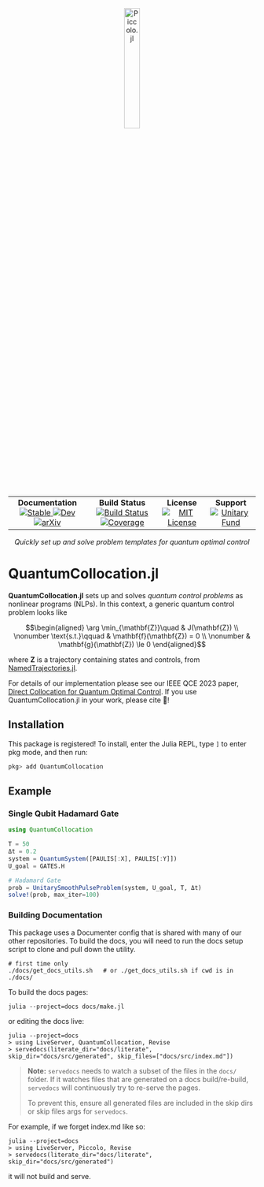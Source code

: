 <!--```@raw html-->
<div align="center">
  <a href="https://github.com/harmoniqs/Piccolo.jl">
    <img src="assets/logo.svg" alt="Piccolo.jl" width="25%"/>
  </a>
</div>

<div align="center">
  <table>
    <tr>
      <td align="center">
        <b>Documentation</b>
        <br>
        <a href="https://docs.harmoniqs.co/QuantumCollocation/dev/">
          <img src="https://img.shields.io/badge/docs-stable-blue.svg" alt="Stable"/>
        </a>
        <a href="https://docs.harmoniqs.co/QuantumCollocation/dev/">
          <img src="https://img.shields.io/badge/docs-dev-blue.svg" alt="Dev"/>
        </a>
        <a href="https://arxiv.org/abs/2305.03261">
          <img src="https://img.shields.io/badge/arXiv-2305.03261-b31b1b.svg" alt="arXiv"/>
        </a>
      </td>
      <td align="center">
        <b>Build Status</b>
        <br>
        <a href="https://github.com/harmoniqs/QuantumCollocation.jl/actions/workflows/CI.yml?query=branch%3Amain">
          <img src="https://github.com/harmoniqs/QuantumCollocation.jl/actions/workflows/CI.yml/badge.svg?branch=main" alt="Build Status"/>
        </a>
        <a href="https://codecov.io/gh/harmoniqs/QuantumCollocation.jl">
          <img src="https://codecov.io/gh/harmoniqs/QuantumCollocation.jl/branch/main/graph/badge.svg" alt="Coverage"/>
        </a>
      </td>
      <td align="center">
        <b>License</b>
        <br>
        <a href="https://opensource.org/licenses/MIT">
          <img src="https://img.shields.io/badge/License-MIT-yellow.svg" alt="MIT License"/>
        </a>
      </td>
      <td align="center">
        <b>Support</b>
        <br>
        <a href="https://unitary.fund">
          <img src="https://img.shields.io/badge/Supported%20By-Unitary%20Fund-FFFF00.svg" alt="Unitary Fund"/>
        </a>
      </td>
    </tr>
  </table>
</div>

<div align="center">
  <i> Quickly set up and solve problem templates for quantum optimal control</i>
  <br>
</div>
<!--```-->

# QuantumCollocation.jl

**QuantumCollocation.jl** sets up and solves *quantum control problems* as nonlinear programs (NLPs). In this context, a generic quantum control problem looks like
```math
\begin{aligned}
    \arg \min_{\mathbf{Z}}\quad & J(\mathbf{Z}) \\
    \nonumber \text{s.t.}\qquad & \mathbf{f}(\mathbf{Z}) = 0 \\
    \nonumber & \mathbf{g}(\mathbf{Z}) \le 0  
\end{aligned}
```
where $\mathbf{Z}$ is a trajectory  containing states and controls, from [NamedTrajectories.jl](https://github.com/harmoniqs/NamedTrajectories.jl).

For details of our implementation please see our IEEE QCE 2023 paper, [Direct Collocation for Quantum Optimal Control](https://arxiv.org/abs/2305.03261). If you use QuantumCollocation.jl in your work, please cite :raised_hands:!

## Installation

This package is registered! To install, enter the Julia REPL, type `]` to enter pkg mode, and then run:
```julia
pkg> add QuantumCollocation
```

## Example

### Single Qubit Hadamard Gate
```Julia
using QuantumCollocation

T = 50
Δt = 0.2
system = QuantumSystem([PAULIS[:X], PAULIS[:Y]])
U_goal = GATES.H

# Hadamard Gate
prob = UnitarySmoothPulseProblem(system, U_goal, T, Δt)
solve!(prob, max_iter=100)
```


### Building Documentation
This package uses a Documenter config that is shared with many of our other repositories. To build the docs, you will need to run the docs setup script to clone and pull down the utility. 
```
# first time only
./docs/get_docs_utils.sh   # or ./get_docs_utils.sh if cwd is in ./docs/
```

To build the docs pages:
```
julia --project=docs docs/make.jl
```

or editing the docs live:
```
julia --project=docs
> using LiveServer, QuantumCollocation, Revise
> servedocs(literate_dir="docs/literate", skip_dir="docs/src/generated", skip_files=["docs/src/index.md"])
```

> **Note:** `servedocs` needs to watch a subset of the files in the `docs/` folder. If it watches files that are generated on a docs build/re-build, `servedocs` will continuously try to re-serve the pages.
> 
> To prevent this, ensure all generated files are included in the skip dirs or skip files args for `servedocs`.

For example, if we forget index.md like so:
```
julia --project=docs
> using LiveServer, Piccolo, Revise
> servedocs(literate_dir="docs/literate", skip_dir="docs/src/generated")
```
it will not build and serve.